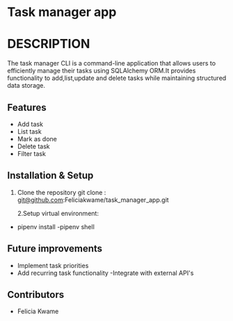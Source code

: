 # Task manager app

# DESCRIPTION

The task manager CLI is a command-line application that allows users to efficiently manage their tasks using SQLAlchemy ORM.It provides functionality to add,list,update and delete tasks while maintaining structured data storage.

## Features

- Add task
- List task
- Mark as done
- Delete task
- Filter task

## Installation & Setup

1. Clone the repository
   git clone : git@github.com:Feliciakwame/task_manager_app.git

   2.Setup virtual environment:

- pipenv install
  -pipenv shell

## Future improvements

- Implement task priorities
- Add recurring task functionality
  -Integrate with external API's

## Contributors

- Felicia Kwame
